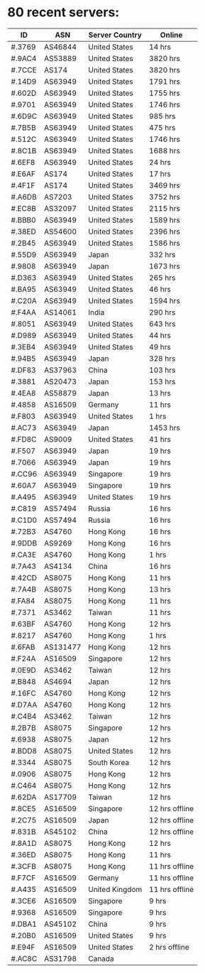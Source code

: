 # 80 recent servers:

| ID | ASN | Server Country | Online |
| ------ | ------ | ------ | ------ |
| #.3769 | AS46844 | United States | 14 hrs |
| #.9AC4 | AS53889 | United States | 3820 hrs |
| #.7CCE | AS174 | United States | 3820 hrs |
| #.14D9 | AS63949 | United States | 1791 hrs |
| #.602D | AS63949 | United States | 1755 hrs |
| #.9701 | AS63949 | United States | 1746 hrs |
| #.6D9C | AS63949 | United States | 985 hrs |
| #.7B5B | AS63949 | United States | 475 hrs |
| #.512C | AS63949 | United States | 1746 hrs |
| #.8C1B | AS63949 | United States | 1688 hrs |
| #.6EF8 | AS63949 | United States | 24 hrs |
| #.E6AF | AS174 | United States | 17 hrs |
| #.4F1F | AS174 | United States | 3469 hrs |
| #.A6DB | AS7203 | United States | 3752 hrs |
| #.EC8B | AS32097 | United States | 2115 hrs |
| #.BBB0 | AS63949 | United States | 1589 hrs |
| #.38ED | AS54600 | United States | 2396 hrs |
| #.2B45 | AS63949 | United States | 1586 hrs |
| #.55D9 | AS63949 | Japan | 332 hrs |
| #.9808 | AS63949 | Japan | 1673 hrs |
| #.D363 | AS63949 | United States | 265 hrs |
| #.BA95 | AS63949 | United States | 46 hrs |
| #.C20A | AS63949 | United States | 1594 hrs |
| #.F4AA | AS14061 | India | 290 hrs |
| #.8051 | AS63949 | United States | 643 hrs |
| #.D989 | AS63949 | United States | 44 hrs |
| #.3EB4 | AS63949 | United States | 49 hrs |
| #.94B5 | AS63949 | Japan | 328 hrs |
| #.DF83 | AS37963 | China | 103 hrs |
| #.3881 | AS20473 | Japan | 153 hrs |
| #.4EA8 | AS58879 | Japan | 13 hrs |
| #.4858 | AS16509 | Germany | 11 hrs |
| #.F803 | AS63949 | United States | 1 hrs |
| #.AC73 | AS63949 | Japan | 1453 hrs |
| #.FD8C | AS9009 | United States | 41 hrs |
| #.F507 | AS63949 | Japan | 19 hrs |
| #.7066 | AS63949 | Japan | 19 hrs |
| #.CC96 | AS63949 | Singapore | 19 hrs |
| #.60A7 | AS63949 | Singapore | 19 hrs |
| #.A495 | AS63949 | United States | 19 hrs |
| #.C819 | AS57494 | Russia | 16 hrs |
| #.C1D0 | AS57494 | Russia | 16 hrs |
| #.72B3 | AS4760 | Hong Kong | 16 hrs |
| #.9DDB | AS9269 | Hong Kong | 16 hrs |
| #.CA3E | AS4760 | Hong Kong | 1 hrs |
| #.7A43 | AS4134 | China | 16 hrs |
| #.42CD | AS8075 | Hong Kong | 11 hrs |
| #.7A4B | AS8075 | Hong Kong | 13 hrs |
| #.FA84 | AS8075 | Hong Kong | 11 hrs |
| #.7371 | AS3462 | Taiwan | 11 hrs |
| #.63BF | AS4760 | Hong Kong | 12 hrs |
| #.8217 | AS4760 | Hong Kong | 1 hrs |
| #.6FAB | AS131477 | Hong Kong | 12 hrs |
| #.F24A | AS16509 | Singapore | 12 hrs |
| #.0E9D | AS3462 | Taiwan | 12 hrs |
| #.B848 | AS4694 | Japan | 12 hrs |
| #.16FC | AS4760 | Hong Kong | 12 hrs |
| #.D7AA | AS4760 | Hong Kong | 12 hrs |
| #.C4B4 | AS3462 | Taiwan | 12 hrs |
| #.2B7B | AS8075 | Singapore | 12 hrs |
| #.6938 | AS8075 | Japan | 12 hrs |
| #.BDD8 | AS8075 | United States | 12 hrs |
| #.3344 | AS8075 | South Korea | 12 hrs |
| #.0906 | AS8075 | Hong Kong | 12 hrs |
| #.C464 | AS8075 | Hong Kong | 12 hrs |
| #.62DA | AS17709 | Taiwan | 12 hrs |
| #.8CE5 | AS16509 | Singapore | 12 hrs offline |
| #.2C75 | AS16509 | Japan | 12 hrs offline |
| #.831B | AS45102 | China | 12 hrs offline |
| #.8A1D | AS8075 | Hong Kong | 12 hrs |
| #.36ED | AS8075 | Hong Kong | 11 hrs |
| #.3CFB | AS8075 | Hong Kong | 11 hrs offline |
| #.F7CF | AS16509 | Germany | 11 hrs offline |
| #.A435 | AS16509 | United Kingdom | 11 hrs offline |
| #.3CE6 | AS16509 | Singapore | 9 hrs |
| #.9368 | AS16509 | Singapore | 9 hrs |
| #.DBA1 | AS45102 | China | 9 hrs |
| #.20B0 | AS16509 | United States | 9 hrs |
| #.E94F | AS16509 | United States | 2 hrs offline |
| #.AC8C | AS31798 | Canada | |

